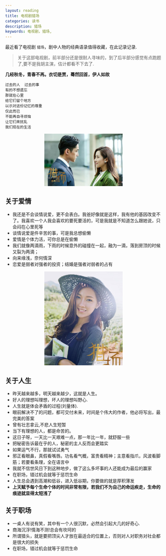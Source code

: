 ```yaml
---
layout: reading
title: 电视剧猎场
categories: 读书
description: 猎场
keywords: 电视剧，猎场,
---
```


最近看了电视剧 `猎场`，剧中人物的经典语录值得收藏，在此记录记录.

>关于这部电视剧，前半部分还是很耐人寻味的，到了后半部分感觉有点跑题了,要不是我胡主演，估计都看不下去了.

**几经秋冬，青春不再。衣切是贾，蓦然回首，伊人如故**

```
过去的人  过去的事  
有的不想遗忘  
那就在心里  
给它们留个地方  
以示对这份记忆的尊重  
仅此而已  
不能再自寻烦恼  
让它们来扰乱  
我们现在的生活
```

<center>
<img src="/res/img/reading/liechang/huge01.jpg" width="50%" height="50%" />
</center>

## 关于爱情

- 我还是不会谈情说爱，更不会表白。我爸好像就是这样，我有他的基因改变不了。我喜欢一个人我会喜欢的要死要活的，可是我就是不知道怎么跟她说，只会闷在心里死等
- 谈情说爱是件辛苦的事，可是我总想偷懒
- 爱情是个体力活，可你总是在偷懒
- 我们就像两滴雨，下雨的时候意外的碰撞在一起，融为一滴，落到房顶的时候又裂为两滴；
- 向来缘浅，奈何情深
- 恋爱是弱者对强者的投资；结婚是强者对弱者的占有

<center>
<img src="/res/img/reading/liechang/jianrenzi01.jpg" width="50%" height="50%" />
</center>


## 关于人生

- 昨天越来越多，明天越来越少，这就是人生。
- 好人的理想叫理想，坏人的理想叫野心.
- 人生就是体会矛盾的过程(刘量体).
- 眼前解决不了的问题，都可交付未来，时间是个伟大的作者，他必将写出，最完美的答案
- 曾有壮志拿云,不悲人生短暂
- 当下有理想的人，都是命苦的。
- 这日子呀，一天比一天艰难一点，那一年比一年，就舒服一些
- 把秘密告诉最在乎的人，秘密的主人反而会更踏实
- 如果运气不行，那就试试勇气
- 邪正看眼鼻，真假看嘴唇。功名看气概，富贵看精神；主意看指爪，风波看脚筋；若要看条理，全在语言中
- 我就不信世风日下到这种地步，做了这么多坏事的人还能成为最后的赢家
- 在职场，错过机会就等于惩罚生命
- 人生总会遇到高潮和低谷，进入低谷期，你要做的就是厚积薄发
- **上天赋予每个生命个体的时间非常有限，若我们不为自己的命运疾走，生命的痕迹就显得太短浅了**


## 关于职场

- 一桌人有说有笑，其中有一个人很沉默，必然会引起大几的好奇心.
- 商海沉浮!情海不测!总会有坎坷的
- 所谓猎头，就是要把顶尖人才放在最适合的位置上，否则对人对职务对社会都是很大的损失
- 在职场，错过机会就等于惩罚生命


